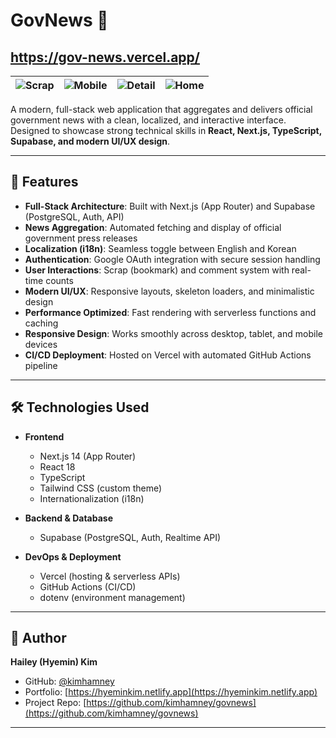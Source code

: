 # GovNews 📰
## https://gov-news.vercel.app/

| ![Scrap](https://github.com/user-attachments/assets/77a39144-9838-426e-b362-e847ab025d0c) | ![Mobile](https://github.com/user-attachments/assets/43a2dc70-97d4-4ed4-95fd-5b2ea230cf68) | ![Detail](https://github.com/user-attachments/assets/4f4478e9-3719-445a-a043-8c60b27c3ed7) | ![Home](https://github.com/user-attachments/assets/21407e1a-2d9b-4650-958c-5f2b3372fdee) |
|---|---|---|---|

A modern, full-stack web application that aggregates and delivers official government news with a clean, localized, and interactive interface.  
Designed to showcase strong technical skills in **React, Next.js, TypeScript, Supabase, and modern UI/UX design**.

---

## 🌟 Features

- **Full-Stack Architecture**: Built with Next.js (App Router) and Supabase (PostgreSQL, Auth, API)
- **News Aggregation**: Automated fetching and display of official government press releases
- **Localization (i18n)**: Seamless toggle between English and Korean
- **Authentication**: Google OAuth integration with secure session handling
- **User Interactions**: Scrap (bookmark) and comment system with real-time counts
- **Modern UI/UX**: Responsive layouts, skeleton loaders, and minimalistic design
- **Performance Optimized**: Fast rendering with serverless functions and caching
- **Responsive Design**: Works smoothly across desktop, tablet, and mobile devices
- **CI/CD Deployment**: Hosted on Vercel with automated GitHub Actions pipeline

---

## 🛠 Technologies Used

- **Frontend**

  - Next.js 14 (App Router)
  - React 18
  - TypeScript
  - Tailwind CSS (custom theme)
  - Internationalization (i18n)

- **Backend & Database**

  - Supabase (PostgreSQL, Auth, Realtime API)

- **DevOps & Deployment**
  - Vercel (hosting & serverless APIs)
  - GitHub Actions (CI/CD)
  - dotenv (environment management)

---

## 👤 Author

**Hailey (Hyemin) Kim**

- GitHub: [@kimhamney](https://github.com/kimhamney)
- Portfolio: [https://hyeminkim.netlify.app](https://hyeminkim.netlify.app)
- Project Repo: [https://github.com/kimhamney/govnews](https://github.com/kimhamney/govnews)

---
